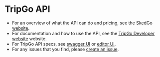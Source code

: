 # TripGo API

- For an overview of what the API can do and pricing, see the [SkedGo website](http://skedgo.com/tripgo-api).
- For documentation and how to use the API, see the [TripGo Developer website](http://skedgo.github.io/tripgo-api/site/) website.
- For TripGo API specs, see [swagger UI](http://skedgo.github.io/tripgo-api/swagger/) or [editor UI](http://editor.swagger.io/#/?import=http://skedgo.github.io/tripgo-api/tripgo.swagger.yaml).
- For any issues that you find, please [create an issue](https://github.com/skedgo/tripgo-api/issues).
